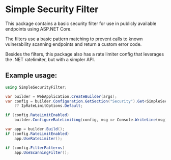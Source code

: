 # Simple Security Filter

This package contains a basic security filter for use in publicly available endpoints using ASP.NET Core.

The filters use a basic pattern matching to prevent calls to known vulnerability scanning endpoints and return a custom error code.

Besides the filters, this package also has a rate limiter config that leverages the .NET ratelimiter, but with a simpler API.

## Example usage:

```csharp
using SimpleSecurityFilter;

var builder = WebApplication.CreateBuilder(args);
var config = builder.Configuration.GetSection("Security").Get<SimpleSecurityOptions>()
    ?? IpRateLimitOptions.Default;

if (config.RateLimitEnabled)
    builder.ConfigureRateLimiting(config, msg => Console.WriteLine(msg));

var app = builder.Build();
if (config.RateLimitEnabled)
    app.UseRateLimiter();

if (config.FilterPatterns)
    app.UseScanningFilter();


```
